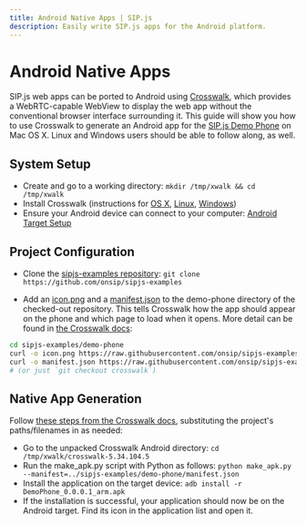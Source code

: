 ```yaml
---
title: Android Native Apps | SIP.js
description: Easily write SIP.js apps for the Android platform.
---
```


# Android Native Apps

SIP.js web apps can be ported to Android using [Crosswalk](https://crosswalk-project.org/), which provides a WebRTC-capable WebView to display the web app without the conventional browser interface surrounding it. This guide will show you how to use Crosswalk to generate an Android app for the [SIP.js Demo Phone](http://sipjs.com/demo-phone/) on Mac OS X. Linux and Windows users should be able to follow along, as well.

## System Setup

* Create and go to a working directory: `mkdir /tmp/xwalk && cd /tmp/xwalk`
* Install Crosswalk (instructions for [OS X](https://crosswalk-project.org/#documentation/getting_started/linux_host_setup/Install-the-Oracle-JDK), [Linux](https://crosswalk-project.org/#documentation/getting_started/Linux_host_setup/Installation-for-Crosswalk-Android), [Windows](https://crosswalk-project.org/#documentation/getting_started/Windows_host_setup/Installation-for-Crosswalk-Android))
* Ensure your Android device can connect to your computer: [Android Target Setup](https://crosswalk-project.org/#documentation/getting_started/android_target_setup)

## Project Configuration

* Clone the [sipjs-examples repository](https://github.com/onsip/sipjs-examples): `git clone https://github.com/onsip/sipjs-examples`

* Add an [icon.png](https://raw.githubusercontent.com/onsip/sipjs-examples/crosswalk/demo-phone/icon.png) and a [manifest.json](https://raw.githubusercontent.com/onsip/sipjs-examples/crosswalk/demo-phone/manifest.json) to the demo-phone directory of the checked-out repository. This tells Crosswalk how the app should appear on the phone and which page to load when it opens. More detail can be found in [the Crosswalk docs](https://crosswalk-project.org/#wiki/Crosswalk-manifest):

~~~ bash
cd sipjs-examples/demo-phone
curl -o icon.png https://raw.githubusercontent.com/onsip/sipjs-examples/crosswalk/demo-phone/icon.png
curl -o manifest.json https://raw.githubusercontent.com/onsip/sipjs-examples/crosswalk/demo-phone/manifest.json
# (or just `git checkout crosswalk`)
~~~


## Native App Generation

Follow [these steps from the Crosswalk docs](https://crosswalk-project.org/#documentation/getting_started/run_on_android), substituting the project's paths/filenames in as needed:


* Go to the unpacked Crosswalk Android directory: `cd /tmp/xwalk/crosswalk-5.34.104.5`
* Run the make_apk.py script with Python as follows: `python make_apk.py --manifest=../sipjs-examples/demo-phone/manifest.json`
* Install the application on the target device: `adb install -r DemoPhone_0.0.0.1_arm.apk`
* If the installation is successful, your application should now be on the Android target. Find its icon in the application list and open it.
